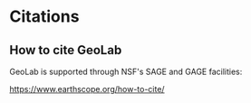 # Citations

## How to cite GeoLab

GeoLab is supported through NSF's SAGE and GAGE facilities:

https://www.earthscope.org/how-to-cite/